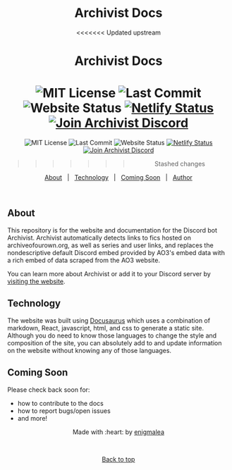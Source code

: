 <center><h1>Archivist Docs</h1>

<<<<<<< Updated upstream
<h1 align="center">Archivist Docs</h1>

![MIT License](https://img.shields.io/github/license/enigmalea/Archivist-Docs?style=plastic)
![Last Commit](https://img.shields.io/github/last-commit/enigmalea/Archivist-Docs?style=plastic)
![Website Status](https://img.shields.io:/website?style=plastic&up_message=online&url=https%3A%2F%2Fwww.archivistbot.com)
[![Netlify Status](https://api.netlify.com/api/v1/badges/7f78a024-3e15-4c56-a7fb-cb46ffc6dfcf/deploy-status)](https://app.netlify.com/sites/archivistbot/deploys)
[![Join Archivist Discord](https://img.shields.io/discord/813906520160731156?color=5865F2&label=Discord&logo=discord&logoColor=ffffff&style=plastic)](https://discord.gg/FzhC9bVFva)
=======
![MIT License](https://img.shields.io/github/license/enigmalea/Archivist-Docs?style=flat&labelColor=545A61&color=BEF9C6)
![Last Commit](https://img.shields.io/github/last-commit/enigmalea/Archivist-Docs?style=flat&labelColor=545A61&color=BEF9C6)
![Website Status](https://img.shields.io:/website?style=flat&up_message=online&url=https%3A%2F%2Fwww.archivistbot.com&labelColor=545A61&color=BEF9C6)
[![Netlify Status](https://api.netlify.com/api/v1/badges/7f78a024-3e15-4c56-a7fb-cb46ffc6dfcf/deploy-status)](https://app.netlify.com/sites/archivistbot/deploys)
[![Join Archivist Discord](https://img.shields.io/discord/813906520160731156?color=8F98F6&label=Discord&logo=discord&logoColor=ffffff&style=flat&labelColor=545A61)](https://discord.gg/FzhC9bVFva)
>>>>>>> Stashed changes

<a href="#about">About</a> &#xa0; | &#xa0; <a href="#technology">Technology</a>
&#xa0; | &#xa0; <a href="#coming-soon">Coming Soon</a> &#xa0; | &#xa0;
<a href="https://github.com/enigmalea" target="_blank">Author</a>

</center>

&#xa0;

## About

This repository is for the website and documentation for the Discord bot
Archivist. Archivist automatically detects links to fics hosted on
archiveofourown.org, as well as series and user links, and replaces the
nondescriptive default Discord embed provided by AO3's embed data with a rich
embed of data scraped from the AO3 website.

You can learn more about Archivist or add it to your Discord server by
[visiting the website](https://www.archivistbot.com).

## Technology

The website was built using [Docusaurus](https://docusaurus.io) which uses a
combination of markdown, React, javascript, html, and css to generate a static
site. Although you do need to know those languages to change the style and
composition of the site, you can absolutely add to and update information on the
website without knowing any of those languages.

## Coming Soon

Please check back soon for:

- how to contribute to the docs
- how to report bugs/open issues
- and more!

<center>Made with :heart: by <a href="https://github.com/enigmalea" target="_blank">enigmalea</a>

&#xa0;

<a href="#top">Back to top</a></center>
